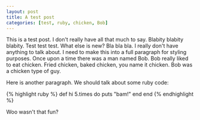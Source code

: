 ```yaml
---
layout: post
title: A test post
categories: [test, ruby, chicken, Bob]
---
```

This is a test post.  I don't really have all that much to say.  Blabity blabity blabity.  Test test test.  What else is new?  Bla bla bla.  I really don't have anything to talk about.  I need to make this into a full paragraph for styling purposes.  Once upon a time there was a man named Bob.  Bob really liked to eat chicken.  Fried chicken, baked chicken, you name it chicken.  Bob was a chicken type of guy.

Here is another paragraph.  We should talk about some ruby code:

{% highlight ruby %}
  def hi
    5.times do
      puts "bam!"
    end
  end
{% endhighlight %}

Woo wasn't that fun?
